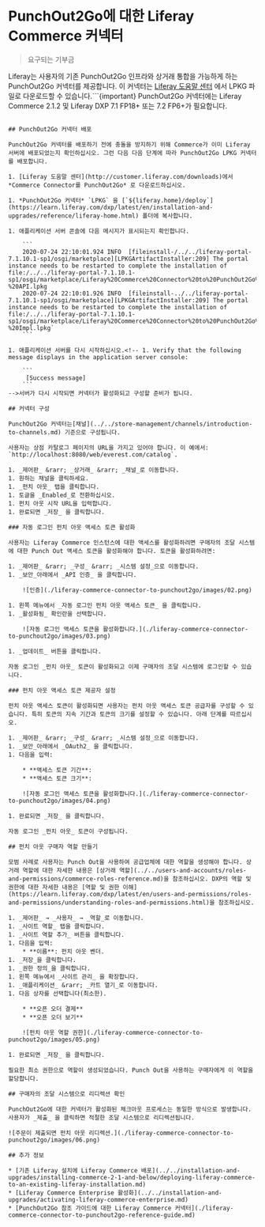 # PunchOut2Go에 대한 Liferay Commerce 커넥터

> 요구되는 기부금

Liferay는 사용자의 기존 PunchOut2Go 인프라와 상거래 통합을 가능하게 하는 PunchOut2Go 커넥터를 제공합니다. 이 커넥터는 [Liferay 도움말 센터](http://customer.liferay.com/downloads) 에서 LPKG 파일로 다운로드할 수 있습니다.<!--!\[Punch Out Flow Diagram\](./liferay-commerce-connector-to-punchout2go/images/01.png) -->```{important}
PunchOut2Go 커넥터에는 Liferay Commerce 2.1.2 및 Liferay DXP 7.1 FP18+ 또는 7.2 FP6+가 필요합니다.
```

## PunchOut2Go 커넥터 배포

PunchOut2Go 커넥터를 배포하기 전에 충돌을 방지하기 위해 Commerce가 이미 Liferay 서버에 배포되었는지 확인하십시오. 그런 다음 다음 단계에 따라 PunchOut2Go LPKG 커넥터를 배포합니다.

1. [Liferay 도움말 센터](http://customer.liferay.com/downloads)에서 *Commerce Connector를 PunchOut2Go* 로 다운로드하십시오.

1. *PunchOut2Go 커넥터* `LPKG` 을 [`${liferay.home}/deploy`](https://learn.liferay.com/dxp/latest/en/installation-and-upgrades/reference/liferay-home.html) 폴더에 복사합니다.

1. 애플리케이션 서버 콘솔에 다음 메시지가 표시되는지 확인합니다.

    ```
    2020-07-24 22:10:01.924 INFO  [fileinstall-/../../liferay-portal-7.1.10.1-sp1/osgi/marketplace][LPKGArtifactInstaller:209] The portal instance needs to be restarted to complete the installation of file:/../../liferay-portal-7.1.10.1-sp1/osgi/marketplace/Liferay%20Commerce%20Connector%20to%20PunchOut2Go%20-%20API.lpkg
    2020-07-24 22:10:01.926 INFO  [fileinstall-../../liferay-portal-7.1.10.1-sp1/osgi/marketplace][LPKGArtifactInstaller:209] The portal instance needs to be restarted to complete the installation of file:/../../liferay-portal-7.1.10.1-sp1/osgi/marketplace/Liferay%20Commerce%20Connector%20to%20PunchOut2Go%20-%20Impl.lpkg`
    ```

1. 애플리케이션 서버를 다시 시작하십시오.<!-- 1. Verify that the following message displays in the application server console:

    ```
     [Success message]
    ```
-->서버가 다시 시작되면 커넥터가 활성화되고 구성할 준비가 됩니다.

## 커넥터 구성

PunchOut2Go 커넥터는[채널](../../store-management/channels/introduction-to-channels.md) 기준으로 구성됩니다.

사용자는 상점 카탈로그 페이지의 URL을 가지고 있어야 합니다. 이 예에서: `http://localhost:8080/web/everest.com/catalog`.

1. _제어판_ &rarr; _상거래_ &rarr; _채널_로 이동합니다.
1. 원하는 채널을 클릭하세요.
1. _펀치 아웃_ 탭을 클릭합니다.
1. 토글을 _Enabled_로 전환하십시오.
1. 펀치 아웃 시작 URL을 입력합니다.
1. 완료되면 _저장_ 을 클릭합니다.

### 자동 로그인 펀치 아웃 액세스 토큰 활성화

사용자는 Liferay Commerce 인스턴스에 대한 액세스를 활성화하려면 구매자의 조달 시스템에 대한 Punch Out 액세스 토큰을 활성화해야 합니다. 토큰을 활성화하려면:

1. _제어판_ &rarr; _구성_ &rarr; _시스템 설정_으로 이동합니다.
1. _보안_아래에서 _API 인증_ 을 클릭합니다.

    ![인증](./liferay-commerce-connector-to-punchout2go/images/02.png)

1. 왼쪽 메뉴에서 _자동 로그인 펀치 아웃 액세스 토큰_ 을 클릭합니다.
1. _활성화됨_ 확인란을 선택합니다.

    ![자동 로그인 액세스 토큰을 활성화합니다.](./liferay-commerce-connector-to-punchout2go/images/03.png)

1. _업데이트_ 버튼을 클릭합니다.

자동 로그인 _펀치 아웃_ 토큰이 활성화되고 이제 구매자의 조달 시스템에 로그인할 수 있습니다.

### 펀치 아웃 액세스 토큰 제공자 설정

펀치 아웃 액세스 토큰이 활성화되면 사용자는 펀치 아웃 액세스 토큰 공급자를 구성할 수 있습니다. 특히 토큰의 지속 기간과 토큰의 크기를 설정할 수 있습니다. 아래 단계를 따르십시오.

1. _제어판_ &rarr; _구성_ &rarr; _시스템 설정_으로 이동합니다.
1. _보안_아래에서 _OAuth2_ 을 클릭합니다.
1. 다음을 입력:

    * **액세스 토큰 기간**:
    * **액세스 토큰 크기**:

    ![자동 로그인 액세스 토큰을 활성화합니다.](./liferay-commerce-connector-to-punchout2go/images/04.png)

1. 완료되면 _저장_ 을 클릭합니다.

자동 로그인 _펀치 아웃_ 토큰이 구성됩니다.

## 펀치 아웃 구매자 역할 만들기

모범 사례로 사용자는 Punch Out을 사용하여 공급업체에 대한 역할을 생성해야 합니다. 상거래 역할에 대한 자세한 내용은 [상거래 역할](../../users-and-accounts/roles-and-permissions/commerce-roles-reference.md)을 참조하십시오. DXP의 역할 및 권한에 대한 자세한 내용은 [역할 및 권한 이해](https://learn.liferay.com/dxp/latest/en/users-and-permissions/roles-and-permissions/understanding-roles-and-permissions.html)을 참조하십시오.

1. _제어판_ → _사용자_ → _역할_로 이동합니다.
1. _사이트 역할_ 탭을 클릭합니다.
1. _사이트 역할 추가_ 버튼을 클릭합니다.
1. 다음을 입력:
    * **이름**: 펀치 아웃 벤더.
1. _저장_을 클릭합니다.
1. _권한 정의_을 클릭합니다.
1. 왼쪽 메뉴에서 _사이트 관리_ 을 확장합니다.
1. _애플리케이션_ &rarr; _카트 열기_로 이동합니다.
1. 다음 상자를 선택합니다(최소한).

    * **오픈 오더 결제**
    * **오픈 오더 보기**

    ![펀치 아웃 역할 권한](./liferay-commerce-connector-to-punchout2go/images/05.png)

1. 완료되면 _저장_ 을 클릭합니다.

필요한 최소 권한으로 역할이 생성되었습니다. Punch Out을 사용하는 구매자에게 이 역할을 할당합니다.

## 구매자의 조달 시스템으로 리디렉션 확인

PunchOut2Go에 대한 커넥터가 활성화된 체크아웃 프로세스는 동일한 방식으로 발생합니다. 사용자가 _제출_ 을 클릭하면 적절한 조달 시스템으로 리디렉션됩니다.

![주문이 제출되면 펀치 아웃 리디렉션.](./liferay-commerce-connector-to-punchout2go/images/06.png)

## 추가 정보

* [기존 Liferay 설치에 Liferay Commerce 배포](../../installation-and-upgrades/installing-commerce-2-1-and-below/deploying-liferay-commerce-to-an-existing-liferay-installation.md)
* [Liferay Commerce Enterprise 활성화](../../installation-and-upgrades/activating-liferay-commerce-enterprise.md)
* [PunchOut2Go 참조 가이드에 대한 Liferay Commerce 커넥터](./liferay-commerce-connector-to-punchout2go-reference-guide.md)
